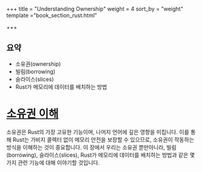 +++
title = "Understanding Ownership"
weight = 4
sort_by = "weight"
template ="book_section_rust.html"

+++

## 요약

- 소유권(ownership)
- 빌림(borrowing)
- 슬라이스(slices)
- Rust가 메모리에 데이터를 배치하는 방법

<!-- more -->

# [소유권 이해](https://doc.rust-lang.org/book/ch04-00-understanding-ownership.html#understanding-ownership)

소유권은 Rust의 가장 고유한 기능이며, 나머지 언어에 깊은 영향을 미칩니다. 이를 통해 Rust는 가비지 콜렉터 없이 메모리 안전을 보장할 수 있으므로, 소유권이 작동하는 방식을 이해하는 것이 중요합니다. 이 장에서 우리는 소유권 뿐만아니라, 빌림(borrowing), 슬라이스(slices), Rust가 메모리에 데이터를 배치하는 방법과 같은 몇 가지 관련 기능에 대해 이야기할 것입니다.
